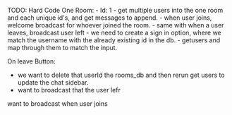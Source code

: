 TODO:
Hard Code One Room:
    - Id: 1
    - get multiple users into the one room and each unique id's, and get messages to append.
    - when user joins, welcome broadcast for whoever joined the room. 
        - same with when a user leaves, broadcast user left
    - we need to create a sign in option, where we match the username with the already existing id in the db. 
        - getusers and map through them to match the input. 
    
    

On leave Button:
 - we want to delete that userId the rooms_db and then rerun get users to update the chat sidebar. 
 - want to broadcast that the user lefr

 want to broadcast when user joins
 